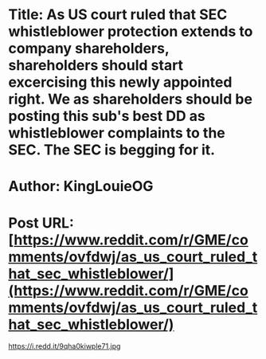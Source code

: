# Title: As US court ruled that SEC whistleblower protection extends to company shareholders, shareholders should start excercising this newly appointed right. We as shareholders should be posting this sub's best DD as whistleblower complaints to the SEC. The SEC is begging for it.
# Author: KingLouieOG
# Post URL: [https://www.reddit.com/r/GME/comments/ovfdwj/as_us_court_ruled_that_sec_whistleblower/](https://www.reddit.com/r/GME/comments/ovfdwj/as_us_court_ruled_that_sec_whistleblower/)


https://i.redd.it/9qha0kiwple71.jpg